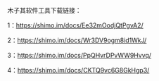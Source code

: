 木子其软件工具下载链接：

1：https://shimo.im/docs/Ee32mOodjQtPgvA2/ 

2：https://shimo.im/docs/Wr3DV9ogm8id1WkJ/ 

3：https://shimo.im/docs/PpQHvrDPvWW9Hvvq/ 

4：https://shimo.im/docs/CKTQ9vc6G8GkHgp3/